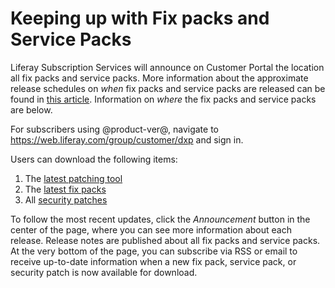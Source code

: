 # Keeping up with Fix packs and Service Packs [](id=keeping-up-with-fix-packs-and-service-packs)

Liferay Subscription Services will announce on Customer Portal the location all
fix packs and service packs. More information about the approximate release
schedules on *when* fix packs and service packs are released can be found in
[this article](https://customer.liferay.com/documentation/7.0/deploy/-/official_documentation/deployment/patching-basics).
Information on *where* the fix packs and service packs are below.

For subscribers using @product-ver@, navigate to https://web.liferay.com/group/customer/dxp and sign in.

Users can download the following items:

1. The [latest patching tool](https://web.liferay.com/group/customer/dxp/downloads/digital-enterprise/patching-tool)
2. The [latest fix packs](https://web.liferay.com/group/customer/dxp/downloads/digital-enterprise/fix-packs)
3. All [security patches](https://web.liferay.com/group/customer/products/portal/security-vulnerability/known-vulnerabilities)

To follow the most recent updates, click the *Announcement* button in the center
of the page, where you can see more information about each release. Release notes
are published about all fix packs and service packs. At the very bottom of the
page, you can subscribe via RSS or email to receive up-to-date information when
a new fix pack, service pack, or security patch is now available for download. 

